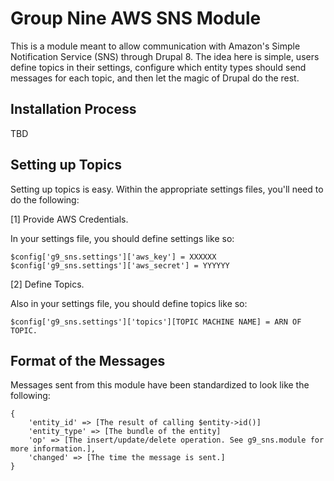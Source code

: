 # Group Nine AWS SNS Module

This is a module meant to allow communication with Amazon's Simple Notification Service (SNS) through Drupal 8. The idea here is simple, users define topics in their settings, configure which entity types should send messages for each topic, and then let the magic of Drupal do the rest.

## Installation Process
TBD

## Setting up Topics 

Setting up topics is easy. Within the appropriate settings files, you'll need to do the following:

[1] Provide AWS Credentials.

In your settings file, you should define settings like so:
```
$config['g9_sns.settings']['aws_key'] = XXXXXX
$config['g9_sns.settings']['aws_secret'] = YYYYYY
```

[2] Define Topics.

Also in your settings file, you should define topics like so:
```
$config['g9_sns.settings']['topics'][TOPIC MACHINE NAME] = ARN OF TOPIC.
```

## Format of the Messages

Messages sent from this module have been standardized to look like the following:
```
{
    'entity_id' => [The result of calling $entity->id()]
    'entity_type' => [The bundle of the entity]
    'op' => [The insert/update/delete operation. See g9_sns.module for more information.],
    'changed' => [The time the message is sent.]
}
```
